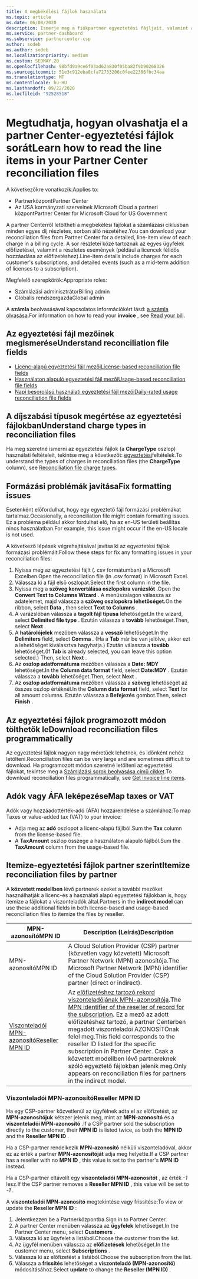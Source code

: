 ```yaml
---
title: A megbékélési fájlok használata
ms.topic: article
ms.date: 06/08/2020
description: Ismerje meg a fiókpartner egyeztetési fájljait, valamint azt, hogy miként értelmezhető az adott számlázási időszakra vonatkozó díjak részletes, sorokra vonatkozó nézetei.
ms.service: partner-dashboard
ms.subservice: partnercenter-csp
author: sodeb
ms.author: sodeb
ms.localizationpriority: medium
ms.custom: SEOMAY.20
ms.openlocfilehash: 98bfd9a9ce6f03ad62a830f05ba82f9b90268326
ms.sourcegitcommit: 51e3c912eba8cfa72733206c0fee22386fbc34aa
ms.translationtype: MT
ms.contentlocale: hu-HU
ms.lasthandoff: 09/22/2020
ms.locfileid: "92528518"
---
```

# <a name="learn-how-to-read-the-line-items-in-your-partner-center-reconciliation-files"></a><span data-ttu-id="4cb56-103">Megtudhatja, hogyan olvashatja el a partner Center-egyeztetési fájlok sorát</span><span class="sxs-lookup"><span data-stu-id="4cb56-103">Learn how to read the line items in your Partner Center reconciliation files</span></span>

<span data-ttu-id="4cb56-104">A következőkre vonatkozik:</span><span class="sxs-lookup"><span data-stu-id="4cb56-104">Applies to:</span></span>

- <span data-ttu-id="4cb56-105">Partnerközpont</span><span class="sxs-lookup"><span data-stu-id="4cb56-105">Partner Center</span></span>
- <span data-ttu-id="4cb56-106">Az USA kormányzati szerveinek Microsoft Cloud a partneri központ</span><span class="sxs-lookup"><span data-stu-id="4cb56-106">Partner Center for Microsoft Cloud for US Government</span></span>

<span data-ttu-id="4cb56-107">A partner Centerről letöltheti a megbékélési fájlokat a számlázási ciklusban minden egyes díj részletes, sorban álló nézetéhez.</span><span class="sxs-lookup"><span data-stu-id="4cb56-107">You can download your reconciliation files from Partner Center for a detailed, line-item view of each charge in a billing cycle.</span></span> <span data-ttu-id="4cb56-108">A sor részletei közé tartoznak az egyes ügyfelek előfizetései, valamint a részletes események (például a licencek félidős hozzáadása az előfizetéshez).</span><span class="sxs-lookup"><span data-stu-id="4cb56-108">Line-item details include charges for each customer's subscriptions, and detailed events (such as a mid-term addition of licenses to a subscription).</span></span>

<span data-ttu-id="4cb56-109">Megfelelő szerepkörök:</span><span class="sxs-lookup"><span data-stu-id="4cb56-109">Appropriate roles:</span></span>

- <span data-ttu-id="4cb56-110">Számlázási adminisztrátor</span><span class="sxs-lookup"><span data-stu-id="4cb56-110">Billing admin</span></span>
- <span data-ttu-id="4cb56-111">Globális rendszergazda</span><span class="sxs-lookup"><span data-stu-id="4cb56-111">Global admin</span></span>

<span data-ttu-id="4cb56-112">A **számla** beolvasásával kapcsolatos információkért lásd: [a számla olvasása](read-your-bill.md).</span><span class="sxs-lookup"><span data-stu-id="4cb56-112">For information on how to read your **invoice** , see [Read your bill](read-your-bill.md).</span></span>

## <a name="understand-reconciliation-file-fields"></a><span data-ttu-id="4cb56-113">Az egyeztetési fájl mezőinek megismerése</span><span class="sxs-lookup"><span data-stu-id="4cb56-113">Understand reconciliation file fields</span></span>

- [<span data-ttu-id="4cb56-114">Licenc-alapú egyeztetési fájl mezői</span><span class="sxs-lookup"><span data-stu-id="4cb56-114">License-based reconciliation file fields</span></span>](license-based-recon-files.md)
- [<span data-ttu-id="4cb56-115">Használaton alapuló egyeztetési fájl mezői</span><span class="sxs-lookup"><span data-stu-id="4cb56-115">Usage-based reconciliation file fields</span></span>](usage-based-recon-files.md)
- [<span data-ttu-id="4cb56-116">Napi besorolású használati egyeztetési fájl mezői</span><span class="sxs-lookup"><span data-stu-id="4cb56-116">Daily-rated usage reconciliation file fields</span></span>](daily-rated-usage-recon-files.md)

## <a name="understand-charge-types-in-reconciliation-files"></a><span data-ttu-id="4cb56-117">A díjszabási típusok megértése az egyeztetési fájlokban</span><span class="sxs-lookup"><span data-stu-id="4cb56-117">Understand charge types in reconciliation files</span></span>

<span data-ttu-id="4cb56-118">Ha meg szeretné ismerni az egyeztetési fájlok (a **ChargeType** oszlop) használati feltételeit, tekintse meg a következőt: [egyeztetési](recon-file-charge-types.md)feltételek.</span><span class="sxs-lookup"><span data-stu-id="4cb56-118">To understand the types of charges in reconciliation files (the **ChargeType** column), see [Reconciliation file charge types](recon-file-charge-types.md).</span></span>

## <a name="fix-formatting-issues"></a><span data-ttu-id="4cb56-119">Formázási problémák javítása</span><span class="sxs-lookup"><span data-stu-id="4cb56-119">Fix formatting issues</span></span>

<span data-ttu-id="4cb56-120">Esetenként előfordulhat, hogy egy egyeztető fájl formázási problémákat tartalmaz.</span><span class="sxs-lookup"><span data-stu-id="4cb56-120">Occasionally, a reconciliation file might contain formatting issues.</span></span> <span data-ttu-id="4cb56-121">Ez a probléma például akkor fordulhat elő, ha az en-US területi beállítás nincs használatban.</span><span class="sxs-lookup"><span data-stu-id="4cb56-121">For example, this issue might occur if the en-US locale is not used.</span></span>

<span data-ttu-id="4cb56-122">A következő lépések végrehajtásával javítsa ki az egyeztetési fájlok formázási problémáit:</span><span class="sxs-lookup"><span data-stu-id="4cb56-122">Follow these steps for fix any formatting issues in your reconciliation files:</span></span>

1. <span data-ttu-id="4cb56-123">Nyissa meg az egyeztetési fájlt (. csv formátumban) a Microsoft Excelben.</span><span class="sxs-lookup"><span data-stu-id="4cb56-123">Open the reconciliation file (in .csv format) in Microsoft Excel.</span></span>
2. <span data-ttu-id="4cb56-124">Válassza ki a fájl első oszlopát.</span><span class="sxs-lookup"><span data-stu-id="4cb56-124">Select the first column in the file.</span></span>
3. <span data-ttu-id="4cb56-125">Nyissa meg a **szöveg konvertálása oszlopokra varázslót** .</span><span class="sxs-lookup"><span data-stu-id="4cb56-125">Open the **Convert Text to Columns Wizard** .</span></span> <span data-ttu-id="4cb56-126">A menüszalagon válassza az adatelemet, majd válassza a **szöveg oszlopokra** **lehetőséget.**</span><span class="sxs-lookup"><span data-stu-id="4cb56-126">On the ribbon, select **Data** , then select **Text to Columns** .</span></span>
4. <span data-ttu-id="4cb56-127">A varázslóban válassza a **tagolt fájl típusa** lehetőséget.</span><span class="sxs-lookup"><span data-stu-id="4cb56-127">In the wizard, select **Delimited file type** .</span></span> <span data-ttu-id="4cb56-128">Ezután válassza a **tovább** lehetőséget.</span><span class="sxs-lookup"><span data-stu-id="4cb56-128">Then, select **Next** .</span></span>
5. <span data-ttu-id="4cb56-129">A **határolójelek** mezőben válassza a **vessző** lehetőséget.</span><span class="sxs-lookup"><span data-stu-id="4cb56-129">In the **Delimiters** field, select **Comma** .</span></span> <span data-ttu-id="4cb56-130">(Ha a **Tab** már be van jelölve, akkor ezt a lehetőséget kiválasztva hagyhatja.) Ezután válassza a **tovább** lehetőséget.</span><span class="sxs-lookup"><span data-stu-id="4cb56-130">(If **Tab** is already selected, you can leave this option selected.) Then, select **Next** .</span></span>
6. <span data-ttu-id="4cb56-131">Az **oszlop adatformátuma** mezőben válassza a **Date: MDY** lehetőséget.</span><span class="sxs-lookup"><span data-stu-id="4cb56-131">In the **Column data format** field, select **Date:MDY** .</span></span> <span data-ttu-id="4cb56-132">Ezután válassza a **tovább** lehetőséget.</span><span class="sxs-lookup"><span data-stu-id="4cb56-132">Then, select **Next** .</span></span>
7. <span data-ttu-id="4cb56-133">Az **oszlop adatformátuma** mezőben válassza a **szöveg** lehetőséget az összes oszlop értéknél.</span><span class="sxs-lookup"><span data-stu-id="4cb56-133">In the **Column data format** field, select **Text** for all amount columns.</span></span> <span data-ttu-id="4cb56-134">Ezután válassza a **Befejezés** gombot.</span><span class="sxs-lookup"><span data-stu-id="4cb56-134">Then, select **Finish** .</span></span>

## <a name="download-reconciliation-files-programmatically"></a><span data-ttu-id="4cb56-135">Az egyeztetési fájlok programozott módon tölthetők le</span><span class="sxs-lookup"><span data-stu-id="4cb56-135">Download reconciliation files programmatically</span></span>

<span data-ttu-id="4cb56-136">Az egyeztetési fájlok nagyon nagy méretűek lehetnek, és időnként nehéz letölteni.</span><span class="sxs-lookup"><span data-stu-id="4cb56-136">Reconciliation files can be very large and are sometimes difficult to download.</span></span> <span data-ttu-id="4cb56-137">Ha programozott módon szeretné letölteni az egyeztetési fájlokat, tekintse meg a [Számlázási sorok beolvasása című cikket](/partner-center/develop/get-invoiceline-items).</span><span class="sxs-lookup"><span data-stu-id="4cb56-137">To download reconciliation files programmatically, see [Get invoice line items](/partner-center/develop/get-invoiceline-items).</span></span>

## <a name="map-taxes-or-vat"></a><span data-ttu-id="4cb56-138">Adók vagy ÁFA leképezése</span><span class="sxs-lookup"><span data-stu-id="4cb56-138">Map taxes or VAT</span></span>

<span data-ttu-id="4cb56-139">Adók vagy hozzáadottérték-adó (ÁFA) hozzárendelése a számlához:</span><span class="sxs-lookup"><span data-stu-id="4cb56-139">To map Taxes or value-added tax (VAT) to your invoice:</span></span>

- <span data-ttu-id="4cb56-140">Adja meg az **adó** oszlopot a licenc-alapú fájlból.</span><span class="sxs-lookup"><span data-stu-id="4cb56-140">Sum the **Tax** column from the license-based file.</span></span>
- <span data-ttu-id="4cb56-141">A **TaxAmount** oszlop összege a használaton alapuló fájlból.</span><span class="sxs-lookup"><span data-stu-id="4cb56-141">Sum the **TaxAmount** column from the usage-based file.</span></span>

## <a name="itemize-reconciliation-files-by-partner"></a><span data-ttu-id="4cb56-142">Itemize-egyeztetési fájlok partner szerint</span><span class="sxs-lookup"><span data-stu-id="4cb56-142">Itemize reconciliation files by partner</span></span>

<span data-ttu-id="4cb56-143">A **közvetett modellben** lévő partnerek ezeket a további mezőket használhatják a licenc-és a használati alapú egyeztetési fájlokban is, hogy itemize a fájlokat a viszonteladók által.</span><span class="sxs-lookup"><span data-stu-id="4cb56-143">Partners in the **indirect model** can use these additional fields in both license-based and usage-based reconciliation files to itemize the files by reseller.</span></span>

| <span data-ttu-id="4cb56-144">MPN-azonosító</span><span class="sxs-lookup"><span data-stu-id="4cb56-144">MPN ID</span></span> | <span data-ttu-id="4cb56-145">Description (Leírás)</span><span class="sxs-lookup"><span data-stu-id="4cb56-145">Description</span></span> |
| ------ | ----------- |
| <span data-ttu-id="4cb56-146">MPN-azonosító</span><span class="sxs-lookup"><span data-stu-id="4cb56-146">MPN ID</span></span> | <span data-ttu-id="4cb56-147">A Cloud Solution Provider (CSP) partner (közvetlen vagy közvetett) Microsoft Partner Network (MPN) azonosítója.</span><span class="sxs-lookup"><span data-stu-id="4cb56-147">The Microsoft Partner Network (MPN) identifier of the Cloud Solution Provider (CSP) partner (direct or indirect).</span></span> |
| [<span data-ttu-id="4cb56-148">Viszonteladói MPN-azonosító</span><span class="sxs-lookup"><span data-stu-id="4cb56-148">Reseller MPN ID</span></span>](#reseller-mpn-id) | <span data-ttu-id="4cb56-149">Az [előfizetéshez tartozó rekord viszonteladójának MPN-azonosítója](#reseller-mpn-id).</span><span class="sxs-lookup"><span data-stu-id="4cb56-149">The [MPN identifier of the reseller of record for the subscription](#reseller-mpn-id).</span></span> <span data-ttu-id="4cb56-150">Ez a mező az adott előfizetéshez tartozó, a partner Centerben megadott viszonteladói AZONOSÍTÓnak felel meg.</span><span class="sxs-lookup"><span data-stu-id="4cb56-150">This field corresponds to the reseller ID listed for the specific subscription in Partner Center.</span></span> <span data-ttu-id="4cb56-151">Csak a közvetett modellben lévő partnereknek szóló egyeztető fájlokban jelenik meg.</span><span class="sxs-lookup"><span data-stu-id="4cb56-151">Only appears on reconciliation files for partners in the indirect model.</span></span> |

### <a name="reseller-mpn-id"></a><span data-ttu-id="4cb56-152">Viszonteladói MPN-azonosító</span><span class="sxs-lookup"><span data-stu-id="4cb56-152">Reseller MPN ID</span></span>

<span data-ttu-id="4cb56-153">Ha egy CSP-partner közvetlenül az ügyfélnek adta el az előfizetést, az **MPN-azonosítójuk** kétszer jelenik meg, mint az **MPN-azonosító** és a **viszonteladói MPN-azonosító** .</span><span class="sxs-lookup"><span data-stu-id="4cb56-153">If a CSP partner sold the subscription directly to the customer, their **MPN ID** is listed twice, as both the **MPN ID** and the **Reseller MPN ID** .</span></span>

<span data-ttu-id="4cb56-154">Ha a CSP-partner rendelkezik **MPN-azonosító** nélküli viszonteladóval, akkor ez az érték a partner **MPN-azonosítóját** adja meg helyette.</span><span class="sxs-lookup"><span data-stu-id="4cb56-154">If a CSP partner has a reseller with no **MPN ID** , this value is set to the partner's **MPN ID** instead.</span></span>

<span data-ttu-id="4cb56-155">Ha a CSP-partner eltávolít egy **viszonteladói MPN-azonosítót** , az érték *-1* lesz.</span><span class="sxs-lookup"><span data-stu-id="4cb56-155">If the CSP partner removes a **Reseller MPN ID** , this value will be set to *-1* .</span></span>

<span data-ttu-id="4cb56-156">A **viszonteladói MPN-azonosító** megtekintése vagy frissítése:</span><span class="sxs-lookup"><span data-stu-id="4cb56-156">To view or update the **Reseller MPN ID** :</span></span>

1. <span data-ttu-id="4cb56-157">Jelentkezzen be a Partnerközpontba.</span><span class="sxs-lookup"><span data-stu-id="4cb56-157">Sign in to Partner Center.</span></span>
2. <span data-ttu-id="4cb56-158">A partner Center menüben válassza az **ügyfelek** lehetőséget.</span><span class="sxs-lookup"><span data-stu-id="4cb56-158">In the Partner Center menu, select **Customers** .</span></span>
3. <span data-ttu-id="4cb56-159">Válassza ki az ügyfelet a listából.</span><span class="sxs-lookup"><span data-stu-id="4cb56-159">Choose the customer from the list.</span></span>
4. <span data-ttu-id="4cb56-160">Az ügyfél menüben válassza az **előfizetések** lehetőséget.</span><span class="sxs-lookup"><span data-stu-id="4cb56-160">In the customer menu, select **Subscriptions** .</span></span>
5. <span data-ttu-id="4cb56-161">Válassza ki az előfizetést a listából.</span><span class="sxs-lookup"><span data-stu-id="4cb56-161">Choose the subscription from the list.</span></span>
6. <span data-ttu-id="4cb56-162">Válassza a **frissítés** lehetőséget a **viszonteladó (MPN-azonosító)** módosításához.</span><span class="sxs-lookup"><span data-stu-id="4cb56-162">Select **update** to change the **Reseller (MPN ID)** .</span></span>